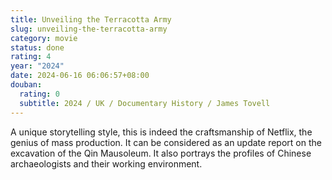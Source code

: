 ```yaml
---
title: Unveiling the Terracotta Army
slug: unveiling-the-terracotta-army
category: movie
status: done
rating: 4
year: "2024"
date: 2024-06-16 06:06:57+08:00
douban:
  rating: 0
  subtitle: 2024 / UK / Documentary History / James Tovell
---
```


A unique storytelling style, this is indeed the craftsmanship of Netflix, the genius of mass production. It can be considered as an update report on the excavation of the Qin Mausoleum. It also portrays the profiles of Chinese archaeologists and their working environment.
